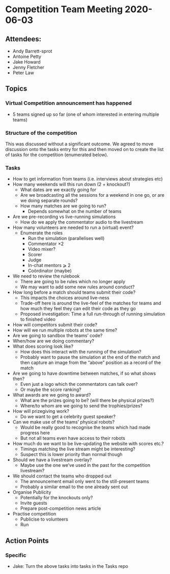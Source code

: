 # Competition Team Meeting 2020-06-03

## Attendees:

- Andy Barrett-sprot
- Antoine Petty
- Jake Howard
- Jenny Fletcher
- Peter Law

## Topics

### Virtual Competition announcement has happened

- 5 teams signed up so far (one of whom interested in entering multiple teams)

### Structure of the competition

This was discussed without a significant outcome. We agreed to move discussion onto the tasks entry for this and then moved on to create the list of tasks for the competition (enumerated below).
### Tasks

- How to get information from teams (i.e. interviews about strategies etc)
- How many weekends will this run down (2 + knockout?)
  - What dates are we exactly going for
  - Are we broadcasting all the sessions for a weekend in one go, or are we doing separate rounds?
  - How many matches are we going to run?
    - Depends somewhat on the number of teams
- Are we pre-recording vs live-running simulations
  - How do we apply the commentator audio to the livestream
- How many volunteers are needed to run a (virtual) event?
  - Enumerate the roles
    - Run the simulation (parallelises well)
    - Commentator ×2
    - Video mixer?
    - Scorer
    - Judge
    - In-chat mentors ⩾ 2
    - Coördinator (maybe)
- We need to review the rulebook
  - There are going to be rules which no longer apply
  - We may want to add some new rules around conduct?
- How long before a match should teams submit their code?
  - This impacts the choices around live-ness
  - Trade-off here is around the live-feel of the matches for teams and how much they feel they can edit their code as they go
  - Proposed investigation: Time a full run-through of running simulation to finished video
- How will competitors submit their code?
- How will we run multiple robots at the same time?
- Are we going to sandbox the teams’ code?
- When/how are we doing commentary?
- What does scoring look like?
  - How does this interact with the running of the simulation?
  - Probably want to pause the simulation at the end of the match and then capture an image from the “above” position as a record of the match
- Are we going to have downtime between matches, if so what shows then?
  - Even just a logo which the commentators can talk over?
  - Or maybe the score ranking?
- What awards are we going to award?
  - What are the prizes going to be? (will there be physical prizes?)
  - Where/to whom are we going to send the trophies/prizes?
- How will prizegiving work?
  - Do we want to get a celebrity guest speaker?
- Can we make use of the teams’ physical robots?
  - Would be really good to recognise the teams which had made progress here
  - But not all teams even have access to their robots
- How much do we want to be live-updating the website with scores etc.?
  - Timings matching the live stream might be interesting?
  - Suspect this is lower priority than normal though
- Should we have a livestream overlay?
  - Maybe use the one we’ve used in the past for the competition livestream?
- We should contact the teams who dropped out
  - The announcement email only went to the still-present teams
  - Probably a similar email to the one already sent out
- Organise Publicity
  - Potentially for the knockouts only?
  - Invite guests
  - Prepare post-competition news article
- Practise competition
  - Publicise to volunteers
  - Run

## Action Points

### Specific

- Jake: Turn the above tasks into tasks in the Tasks repo
